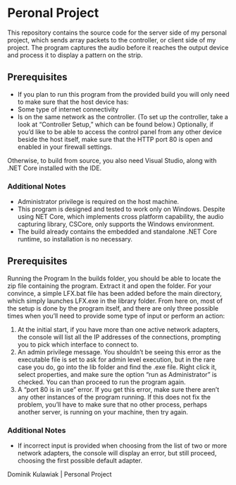 # Peronal Project
This repository contains the source code for the server side of my personal project, which sends array packets to the controller, or client side of my project. The program captures the audio before it reaches the output device and process it to display a pattern on the strip.

## Prerequisites
- If you plan to run this program from the provided build you will only need to make sure that the host device has: 
- Some type of internet connectivity 
- Is on the same network as the controller. (To set up the controller, take a look at “Controller Setup,” which can be found below.) 
Optionally, if you’d like to be able to access the control panel from any other device beside the host itself, make sure that the HTTP  port 80 is open and enabled in your firewall settings. 

Otherwise, to build from source, you also need Visual Studio, along with .NET Core installed with the IDE.

### Additional Notes
- Administrator privilege is required on the host machine.
- This program is designed and tested to work only on Windows. Despite using NET Core, which implements cross platform capability, the audio capturing library, CSCore, only supports the Windows environment.
- The build already contains the embedded and standalone .NET Core runtime, so installation is no necessary.

## Prerequisites
Running the Program
In the builds folder, you should be able to locate the zip file containing the program. Extract it and open the folder.
For your convince, a simple LFX.bat file has been added before the main directory, which simply launches LFX.exe in the library folder.
From here on, most of the setup is done by the program itself, and there are only three possible times when you’ll need to provide some type of input or perform an action:
1. At the initial start, if you have more than one active network adapters, the console will list all the IP addresses of the connections, prompting you to pick which interface to connect to.
2. An admin privilege message. You shouldn’t be seeing this error as the executable file is set to ask for admin level execution, but in the rare case you do, go into the lib folder and find the .exe file. Right click it, select properties, and make sure the option “run as Administrator” is checked. You can than proceed to run the program again.
3. A “port 80 is in use” error. If you get this error, make sure there aren’t any other instances of the program running. If this does not fix the problem, you’ll have to make sure that no other process, perhaps another server, is running on your machine, then try again.

### Additional Notes
- If incorrect input is provided when choosing from the list of two or more network adapters, the console will display an error, but still proceed, choosing the first possible default adapter.

Dominik Kulawiak | Personal Project
